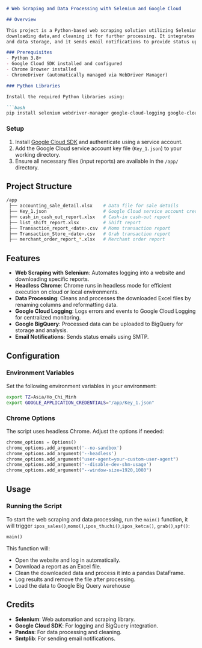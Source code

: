 ```markdown
# Web Scraping and Data Processing with Selenium and Google Cloud

## Overview

This project is a Python-based web scraping solution utilizing Selenium for automating browser interactions,
downloading data,and cleaning it for further processing. It integrates with Google Cloud services for logging
and data storage, and it sends email notifications to provide status updates.

### Prerequisites
- Python 3.8+
- Google Cloud SDK installed and configured
- Chrome Browser installed
- ChromeDriver (automatically managed via WebDriver Manager)

### Python Libraries

Install the required Python libraries using:

```bash
pip install selenium webdriver-manager google-cloud-logging google-cloud-bigquery pandas openpyxl smtplib email
```
### Setup

1. Install [Google Cloud SDK](https://cloud.google.com/sdk/docs/install) and authenticate using a service account.
2. Add the Google Cloud service account key file (`Key_1.json`) to your working directory.
3. Ensure all necessary files (input reports) are available in the `/app/` directory.

## Project Structure

```bash
/app
 ├── accounting_sale_detail.xlsx    # Data file for sale details
 ├── Key_1.json                     # Google Cloud service account credentials
 ├── cash_in_cash_out_report.xlsx   # Cash-in cash-out report
 ├── list_shift_report.xlsx         # Shift report
 ├── Transaction_report_<date>.csv  # Momo transaction report
 ├── Transaction_Store_<date>.csv   # Grab transaction report
 ├── merchant_order_report_*.xlsx   # Merchant order report
```

## Features

- **Web Scraping with Selenium**: Automates logging into a website and downloading specific reports.
- **Headless Chrome**: Chrome runs in headless mode for efficient execution on cloud or local environments.
- **Data Processing**: Cleans and processes the downloaded Excel files by renaming columns and reformatting data.
- **Google Cloud Logging**: Logs errors and events to Google Cloud Logging for centralized monitoring.
- **Google BigQuery**: Processed data can be uploaded to BigQuery for storage and analysis.
- **Email Notifications**: Sends status emails using SMTP.

## Configuration

### Environment Variables

Set the following environment variables in your environment:

```bash
export TZ=Asia/Ho_Chi_Minh
export GOOGLE_APPLICATION_CREDENTIALS="/app/Key_1.json"
```

### Chrome Options

The script uses headless Chrome. Adjust the options if needed:

```python
chrome_options = Options()
chrome_options.add_argument('--no-sandbox')
chrome_options.add_argument('--headless')
chrome_options.add_argument("user-agent=your-custom-user-agent")
chrome_options.add_argument('--disable-dev-shm-usage')
chrome_options.add_argument("--window-size=1920,1080")
```

## Usage

### Running the Script

To start the web scraping and data processing, run the `main()` function, it will trigger `ipos_sales()`,`momo()`,`ipos_thuchi()`,`ipos_ketca()`, `grab()`,`spf()`:

```python
main()
```

This function will:
- Open the website and log in automatically.
- Download a report as an Excel file.
- Clean the downloaded data and process it into a pandas DataFrame.
- Log results and remove the file after processing.
- Load the data to Google Big Query warehouse

## Credits

- **Selenium**: Web automation and scraping library.
- **Google Cloud SDK**: For logging and BigQuery integration.
- **Pandas**: For data processing and cleaning.
- **Smtplib**: For sending email notifications.
```
